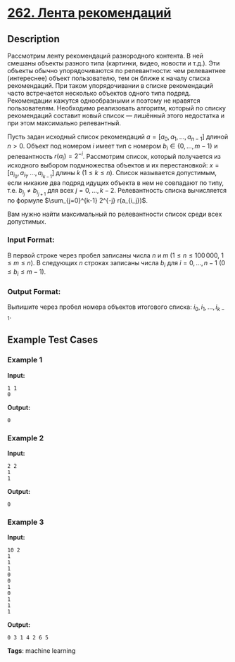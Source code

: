 # [262. Лента рекомендаций](https://coderun.yandex.ru/problem/recommendations)

## Description

Рассмотрим ленту рекомендаций разнородного контента. В ней смешаны объекты разного типа (картинки, видео, новости и т.д.). Эти объекты обычно упорядочиваются по релевантности: чем релевантнее (интереснее) объект пользователю, тем он ближе к началу списка рекомендаций. При таком упорядочивании в списке рекомендаций часто встречается несколько объектов одного типа подряд. Рекомендации кажутся однообразными и поэтому не нравятся пользователям. Необходимо реализовать алгоритм, который по списку рекомендаций составит новый список — лишённый этого недостатка и при этом максимально релевантный.

Пусть задан исходный список рекомендаций $a = [a_0, a_1, \ldots, a_{n-1}]$ длиной $n \gt 0$. Объект под номером $i$ имеет тип с номером $b_i \in \{0, \ldots, m-1\}$ и релевантность $r(a_i) = 2^{-i}$. Рассмотрим список, который получается из исходного выбором подмножества объектов и их перестановкой: $x = [a_{i_0}, a_{i_1}, \ldots, a_{i_{k-1}}]$ длины $k$ ($1 \le k \le n$). Список называется допустимым, если никакие два подряд идущих объекта в нем не совпадают по типу, т.е. $b_{i_j} \ne b_{i_{j+1}}$ для всех $j = 0, \ldots, k - 2$. Релевантность списка вычисляется по формуле $\sum_{j=0}^{k-1} 2^{-j} r(a_{i_j})$.

Вам нужно найти максимальный по релевантности список среди всех допустимых.

### Input Format:

В первой строке через пробел записаны числа $n$ и $m$ ($1 \le n \le 100\,000$, $1 \le m \le n$). В следующих $n$ строках записаны числа $b_i$ для $i=0, \ldots, n-1$ ($0 \le b_i \le m-1$).

### Output Format:

Выпишите через пробел номера объектов итогового списка: $i_0, i_1, \ldots, i_{k-1}$.



## Example Test Cases

### Example 1

**Input:**
```
1 1
0

```

**Output:**
```
0

```

### Example 2

**Input:**
```
2 2
1
1

```

**Output:**
```
0

```

### Example 3

**Input:**
```
10 2
1
1
1
0
0
1
0
1
1
1

```

**Output:**
```
0 3 1 4 2 6 5

```

**Tags**: machine learning

